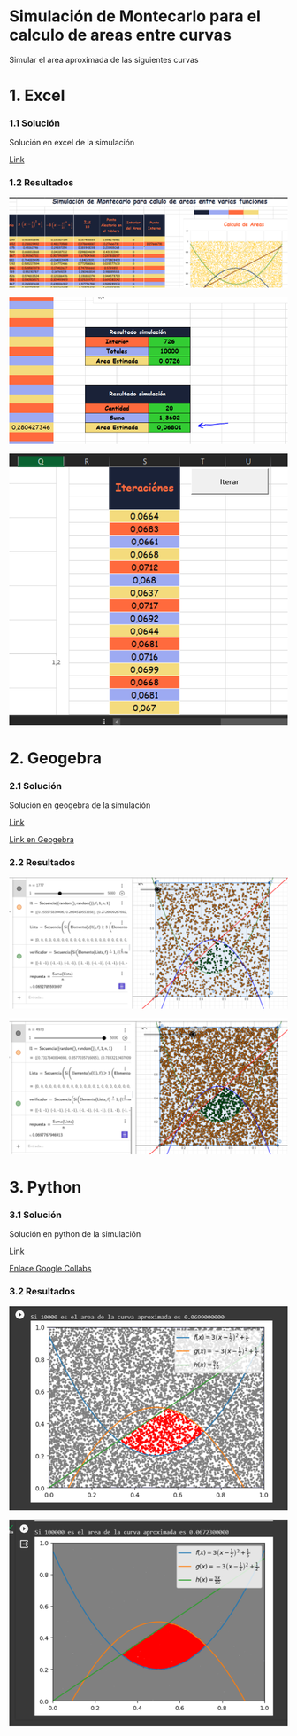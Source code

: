 # Simulación de Montecarlo para el calculo de areas entre curvas

Simular el area aproximada de las siguientes curvas
[](https://github.com/OsvaldoRodriguez/SIMULACION-DE-MONTECARLO-CALCULO-DE-AREAS-ENTRE-CURVAS-INF391-/blob/main/funciones.PNG)

# 1. Excel

### 1.1 Solución
Solución en excel de la simulación

[Link](https://github.com/OsvaldoRodriguez/SIMULACION-DE-MONTECARLO-CALCULO-DE-AREAS-ENTRE-CURVAS-INF391-/blob/main/Proyecto%20Final%20391%20Calculo%20de%20varias%20Areas.xlsm)

### 1.2 Resultados

![](https://github.com/OsvaldoRodriguez/SIMULACION-DE-MONTECARLO-CALCULO-DE-AREAS-ENTRE-CURVAS-INF391-/blob/main/excel1.PNG)

![](https://github.com/OsvaldoRodriguez/SIMULACION-DE-MONTECARLO-CALCULO-DE-AREAS-ENTRE-CURVAS-INF391-/blob/main/excel1resultados.PNG)

![](https://github.com/OsvaldoRodriguez/SIMULACION-DE-MONTECARLO-CALCULO-DE-AREAS-ENTRE-CURVAS-INF391-/blob/main/excelIteraciones.PNG)
# 2. Geogebra


### 2.1 Solución
Solución en geogebra de la simulación

[Link](https://github.com/OsvaldoRodriguez/SIMULACION-DE-MONTECARLO-CALCULO-DE-AREAS-ENTRE-CURVAS-INF391-/blob/main/Geogebra.js)

[Link en Geogebra](https://www.geogebra.org/calculator/k8f2pha6)

### 2.2 Resultados

![](https://github.com/OsvaldoRodriguez/SIMULACION-DE-MONTECARLO-CALCULO-DE-AREAS-ENTRE-CURVAS-INF391-/blob/main/geo1.PNG)


![](https://github.com/OsvaldoRodriguez/SIMULACION-DE-MONTECARLO-CALCULO-DE-AREAS-ENTRE-CURVAS-INF391-/blob/main/geo2.PNG)

# 3. Python

### 3.1 Solución
Solución en python de la simulación

[Link](https://github.com/OsvaldoRodriguez/SIMULACION-DE-MONTECARLO-CALCULO-DE-AREAS-ENTRE-CURVAS-INF391-/blob/main/Calculo%20de%20areas.py)


[Enlace Google Collabs](https://colab.research.google.com/drive/1bxcNPuTAC73XIq3pQNie8A8IsE00oSVq?usp=sharing)


### 3.2 Resultados

![](https://github.com/OsvaldoRodriguez/SIMULACION-DE-MONTECARLO-CALCULO-DE-AREAS-ENTRE-CURVAS-INF391-/blob/main/python1.PNG)

![](https://github.com/OsvaldoRodriguez/SIMULACION-DE-MONTECARLO-CALCULO-DE-AREAS-ENTRE-CURVAS-INF391-/blob/main/python2.PNG)
